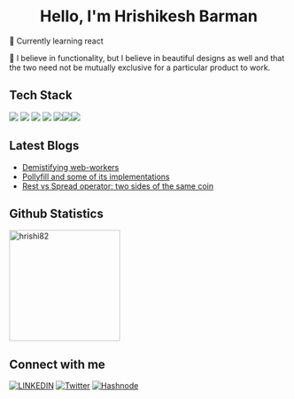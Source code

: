 <h1 align="center">Hello, I'm Hrishikesh Barman</h1>

📌 Currently learning react 

📌 I believe in functionality, but I believe in beautiful designs as well and that the two need not be mutually exclusive for a particular product to work. 


## Tech Stack
<img src="https://img.icons8.com/fluency/48/000000/python.png"/> <img src="https://img.icons8.com/color/48/000000/html-5--v1.png"/> <img src="https://img.icons8.com/color/48/000000/css3.png"/> <img src="https://img.icons8.com/color/48/000000/javascript--v1.png"/> <img src="https://img.icons8.com/ultraviolet/40/000000/react--v1.png"/><img src="https://img.icons8.com/color/48/000000/redux.png"/><img src="https://img.icons8.com/color/48/000000/git.png"/>

## Latest Blogs
- [Demistifying web-workers](https://hrishi.hashnode.dev/demystifying-webworkers)
- [Pollyfill and some of its implementations](https://hrishi.hashnode.dev/pollyfill-and-some-of-its-implementations)
- [Rest vs Spread operator: two sides of the same coin](https://hrishi.hashnode.dev/rest-vs-spread-operator-two-sides-of-the-same-coin)

## Github Statistics
<div>
<a href='https://github.com/hrishi82/github-readme-stats'><img src='https://github-readme-stats.vercel.app/api/top-langs/?username=hrishi82&title_color=ffffff&text_color=c9cacc&icon_color=2bbc8a&bg_color=1d1f21&layout=compact&theme=radical' alt="hrishi82" height="200"></img></a>


## Connect with me
[![LINKEDIN](https://img.shields.io/badge/LinkedIn-0077B5?style=for-the-badge&logo=linkedin&logoColor=white)](https://www.linkedin.com/in/hrishikesh-barman-76b0bb105/)
[![Twitter](https://img.shields.io/badge/Twitter-1DA1F2?style=for-the-badge&logo=twitter&logoColor=white)](https://twitter.com/something_JS)
[![Hashnode](https://img.shields.io/badge/Hashnode-2962FF?style=for-the-badge&logo=hashnode&logoColor=white)](https://hrishi.hashnode.dev/)

 

